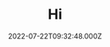 ---
title: Hi
created-on: 2022-07-22T09:32:48.000Z
updated-on: 2022-07-22T09:32:48.000Z
published-on: 2022-07-22T09:32:48.000Z
f_url: https://google.com
f_tracking-id: PKXH8NGJ
tags: links
layout: "[links].html"
date: 2022-07-22T09:32:48.000Z
seo:
  noindex: false
  twitter:title: summary
  twitter:card: summary
---